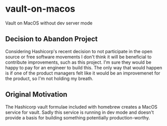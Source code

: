 # vault-on-macos
Vault on MacOS without dev server mode

## Decision to Abandon Project

Considering Hashicorp's recent decision to not participate in the open source or free
software movements I don't think it will be beneficial to contribute improvements,
such as this project.  I'm sure they would be happy to pay for an engineer to build this.
The only way that would happen is if one of the product managers felt like it would
be an improvemenet for the product, so I'm not holding my breath.

## Original Motivation

The Hashicorp vault formulae included with homebrew creates a MacOS service for vault.
Sadly this service is running in dev mode and doesn't provide a basis for building
something potentially production-worthy.
